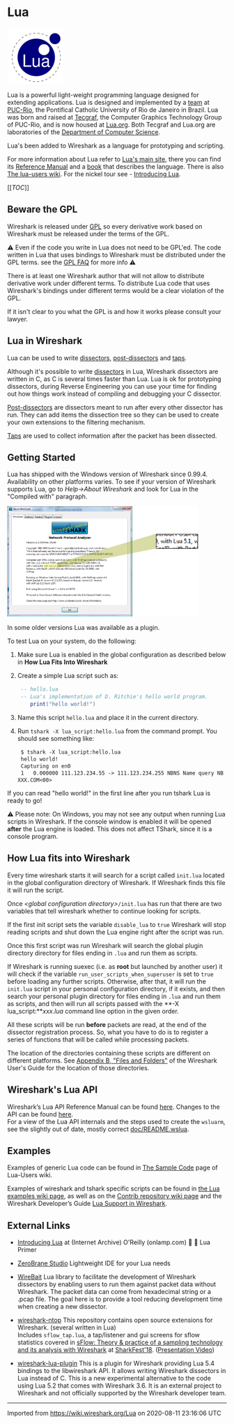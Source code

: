 # Lua

![Lua logo](uploads/__moin_import__/attachments/Lua/lua_logo.gif)

Lua is a powerful light-weight programming language designed for extending applications. Lua is designed and implemented by a [team](http://www.lua.org/authors.html) at [PUC-Rio](http://www.puc-rio.br/), the Pontifical Catholic University of Rio de Janeiro in Brazil. Lua was born and raised at [Tecgraf](http://www.tecgraf.puc-rio.br/), the Computer Graphics Technology Group of PUC-Rio, and is now housed at [Lua.org](http://www.lua.org). Both Tecgraf and Lua.org are laboratories of the [Department of Computer Science](http://www.inf.puc-rio.br/).

Lua's been added to Wireshark as a language for prototyping and scripting.

For more information about Lua refer to [Lua's main site](http://www.lua.org), there you can find its [Reference Manual](http://www.lua.org/manual/5.0/manual.html) and a [book](http://www.lua.org/pil) that describes the language. There is also [The lua-users wiki](http://lua-users.org/wiki/). For the nickel tour see   - [Introducing Lua](https://web.archive.org/web/20120329183839/http://onlamp.com/pub/a/onlamp/2006/02/16/introducing-lua.html).

[[_TOC_]]

## Beware the GPL

Wireshark is released under [GPL](http://www.gnu.org/licenses/gpl.html) so every derivative work based on Wireshark must be released under the terms of the GPL.

:warning: Even if the code you write in Lua does not need to be GPL'ed. The code written in Lua that uses bindings to Wireshark must be distributed under the GPL terms. see the [GPL FAQ](http://www.gnu.org/licenses/gpl-faq.html#TOCIfInterpreterIsGPL) for more info :warning:

There is at least one Wireshark author that will not allow to distribute derivative work under different terms. To distribute Lua code that uses Wireshark's bindings under different terms would be a clear violation of the GPL.

If it isn't clear to you what the GPL is and how it works please consult your lawyer.

## Lua in Wireshark

Lua can be used to write [dissectors](/Lua/Dissectors), [post-dissectors](/Lua/Examples/PostDissector) and [taps](/Lua/Taps).

Although it's possible to write [dissectors](/Lua/Dissectors) in Lua, Wireshark dissectors are written in C, as C is several times faster than Lua. Lua is ok for prototyping dissectors, during Reverse Engineering you can use your time for finding out how things work instead of compiling and debugging your C dissector.

[Post-dissectors](/Lua/Examples/PostDissector) are dissectors meant to run after every other dissector has run. They can add items the dissection tree so they can be used to create your own extensions to the filtering mechanism.

[Taps](/Lua/Taps) are used to collect information after the packet has been dissected.

## Getting Started

Lua has shipped with the Windows version of Wireshark since 0.99.4. Availability on other platforms varies. To see if your version of Wireshark supports Lua, go to *Help→About Wireshark* and look for Lua in the "Compiled with" paragraph.

![lua-about.png](uploads/__moin_import__/attachments/Lua/lua-about.png "lua-about.png")

In some older versions Lua was available as a plugin.

To test Lua on your system, do the following:

1.  Make sure Lua is enabled in the global configuration as described below in **How Lua Fits Into Wireshark**

2.  Create a simple Lua script such as:
    
    ```lua
     -- hello.lua
     -- Lua's implementation of D. Ritchie's hello world program.
        print("hello world!")
    ```

3.  Name this script `hello.lua` and place it in the current directory.

4.  Run `tshark -X lua_script:hello.lua` from the command prompt. You should see something like:
    
    ``` 
     $ tshark -X lua_script:hello.lua
     hello world!
     Capturing on en0
     1   0.000000 111.123.234.55 -> 111.123.234.255 NBNS Name query NB XXX.COM<00>
    ```

If you can read "hello world\!" in the first line after you run tshark Lua is ready to go\!

:warning: Please note: On Windows, you may not see any output when running Lua scripts in Wireshark. If the console window is enabled it will be opened **after** the Lua engine is loaded. This does not affect TShark, since it is a console program.

## How Lua fits into Wireshark

Every time wireshark starts it will search for a script called `init.lua` located in the global configuration directory of Wireshark. If Wireshark finds this file it will run the script.

Once *\<global configuration directory\>*`/init.lua` has run that there are two variables that tell wireshark whether to continue looking for scripts.

If the first init script sets the variable `disable_lua` to `true` Wireshark will stop reading scripts and shut down the Lua engine right after the script was run.

Once this first script was run Wireshark will search the global plugin directory directory for files ending in `.lua` and run them as scripts.

If Wireshark is running suexec (i.e. as **root** but launched by another user) it will check if the variable `run_user_scripts_when_superuser` is set to `true` before loading any further scripts. Otherwise, after that, it will run the `init.lua` script in your personal configuration directory, if it exists, and then search your personal plugin directory for files ending in `.lua` and run them as scripts, and then will run all scripts passed with the **-X lua\_script:***xxx.lua* command line option in the given order.

All these scripts will be run **before** packets are read, at the end of the dissector registration process. So, what you have to do is to register a series of functions that will be called while processing packets.

The location of the directories containing these scripts are different on different platforms. See [Appendix B, "Files and Folders"](https://www.wireshark.org/docs/wsug_html/#AppFiles) of the Wireshark User's Guide for the location of those directories.

## Wireshark's Lua API

Wireshark’s Lua API Reference Manual can be found [here](https://www.wireshark.org/docs/wsdg_html_chunked/wsluarm_modules.html). Changes to the API can be found [here](/Lua/ApiChanges).  
For a view of the Lua API internals and the steps used to create the `wsluarm`, see the slightly out of date, mostly correct [doc/README.wslua](https://gitlab.com/wireshark/wireshark/-/blob/master/doc/README.wslua).

## Examples

Examples of generic Lua code can be found in [The Sample Code](http://lua-users.org/wiki/SampleCode) page of Lua-Users wiki.

Examples of wireshark and tshark specific scripts can be found in [the Lua examples wiki page](/Lua/Examples), as well as on the [Contrib repository wiki page](/Contrib) and the Wireshark Developer’s Guide [Lua Support in Wireshark](https://www.wireshark.org/docs/wsdg_html_chunked/wsluarm.html).

## External Links

  - [Introducing Lua](https://web.archive.org/web/20120329183839/http://onlamp.com/pub/a/onlamp/2006/02/16/introducing-lua.html) at (Internet Archive) O'Reilly (onlamp.com)  :school: :book:  Lua Primer

  - [ZeroBrane Studio](https://studio.zerobrane.com/) Lightweight IDE for your Lua needs

  - [WireBait](https://github.com/MarkoPaul0/WireBait) Lua library to facilitate the development of Wireshark dissectors by enabling users to run them against packet data without Wireshark. The packet data can come from hexadecimal string or a .pcap file. The goal here is to provide a tool reducing development time when creating a new dissector.

  - [wireshark-ntop](https://github.com/ntop/wireshark-ntop) 
This repository contains open source extensions for Wireshark. (several written in Lua)  
Includes `sflow_tap.lua`, a tap/listener and gui screens for sflow statistics covered in
[sFlow: Theory & practice of a sampling technology and its analysis with Wireshark](https://sharkfestus.wireshark.org/assets/presentations18/21.pdf) at [SharkFest'18](https://sharkfestus.wireshark.org/sf18). ([Presentation Video](https://youtu.be/SX_LBoGgZK4))

  - [wireshark-lua-plugin](https://gitlab.com/jvalverde/wireshark-lua-plugin) 
This is a plugin for Wireshark providing Lua 5.4 bindings to the libwireshark API. It allows writing Wireshark dissectors in Lua instead of C.  This is a new experimental alternative to the code using Lua 5.2 that comes with Wireshark 3.6. It is an external project to Wireshark and not officially supported by the Wireshark developer team.

---

Imported from https://wiki.wireshark.org/Lua on 2020-08-11 23:16:06 UTC
